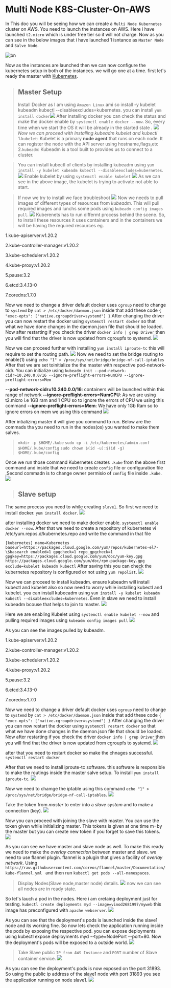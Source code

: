 # Multi Node K8S-Cluster-On-AWS
In This doc you will be seeing how we can create a `Multi Node Kubernetes` cluster on AWS. You need to launch the instances on AWS. Here i have launched `t2.micro` which is under free tier so it will not charge. Now as you can see in the below images that i have launched 1 isntance as `Master Node` and `Salve Node`.

![bn](https://github.com/Vinodhakumara/Kubernetes-Multi-Node-Cluster/blob/master/slave/Screenshot%202021-02-05%2000.10.08.png) 

Now as the instances are launched then we can now configure the kubernetes setup in both of the instances. we will go one at a time. first let's ready the master with [Kubernetes](https://kubernetes.io/).

> ## Master Setup
>Install Docker as I am using `Amazon Linux` ami so install -y kubelet kubeadm kubectl --disableexcludes=kubernetes. you can install `yum install docker`![](master/Install%20Dorcker%20on%20master.png)
After installing docker you can check the status and make the docker enable by `systemctl enable docker --now`. So, every time when we start the OS it will be already in the started state .
![](master/Enable%20Docker%20n%20start.png)
*Now we can proceed with Installing kubeadm kubelet and kubectl*
1.`kubelet`: Kubelet is a primary **node agent** that runs on each node. It can register the node with the API server using hostname,flags,etc
2.`kubeadm`: Kubeadm is a tool built to provides us to connect to a cluster.

>You can install kubectl of clients by installing kubeadm using `yum install -y kubelet kubeadm kubectl --disableexcludes=kubernetes`. ![](master/Install%20Kubesdm%2Cctl%2Clet%20etc.png)
Enable kubelet by using `systemctl enable kubelet`
![](master/Enable%20kubelet.png)
As we can see in the above image, the kubelet is trying to activate not able to start.

>If now we try to install we face troubleshoot ![](master/kubeladm%20init%20-%20Troubleshoot.png)
Now we needs to pull images of different types of resources from *kubeadm*. This will pull required images and lunchs some pods using `kubeadm config images pull`.
![](master/Pull%20config%20kube%20images.png)
Kuberenets has to run differmt process behind the scene. So, to install these resources it uses containers and in the containers we will be having the required resources eg.

1.kube-apiserver:v1.20.2

2.kube-controller-manager:v1.20.2

3.kube-scheduler:v1.20.2

4.kube-proxy:v1.20.2

5.pause:3.2

6.etcd:3.4.13-0

7.coredns:1.7.0


Now we need to change a driver default docker uses `cgroup` need to change to `systemd` by `cat > /etc/docker/daemon.json` inside that add these code `{ "exec-opts": ["native.cgroupdriver=systemd"] }`.After changing the driver you can now restart the docker using `systemctl restart docker` so that what we have done changes in the daemon.json file that should be loaded. Now after restarting if you check the driver `docker info | grep Driver` then you will find that the driver is now updated from cgroupfs to systemd. 
![](master/Change%20cgroup%20to%20systemd.png)

Now we can proceed further with installing `yum install iproute-tc` this will require to set the routing path.
![](master/Install%20IProute-tc.png)
Now we need to set the bridge routing to enable(1) using `echo "1" > /proc/sys/net/bridge/bridge-nf-call-iptables`
After that we are set toinitialize the the master with respective pod-network-cidr. You can initialize using `kubeadm init --pod-network-cidr=10.240.0.0/16 --ignore-preflight-errors=NumCPU --ignore-preflight-errors=Mem`

**--pod-network-cidr=10.240.0.0/16**: containers will be launched within this range of network
**--ignore-preflight-errors=NumCPU**: As we are using t2.micro i.e 1GB ram and 1 CPU so to ignore the errors of CPU we using this command
**--ignore-preflight-errors=Mem**: We have only 1Gb Ram so to ignore errors on mem we using this command
![](master/bridge%20iptable%20to%201%20and%20run%20kubeadm%20init.png)

After intializing master it will give you command to run. Below are the commads tha you need to run in the nodes(os) you wanted to make them salves.

>`mkdir -p $HOME/.kube`
`sudo cp -i /etc/kubernetes/admin.conf $HOME/.kube/config`
`sudo chown $(id -u):$(id -g) $HOME/.kube/config`

Once we run those command Kubernetes creates `.kube` from the above first command and inside that we need to create `config` file or configuration file ,Second commadn is to change owner permisio of `config` file inside `.kube`.
![](master/Copy%20from%20admin%20to%20kube%20config.png)

> ## Slave setup

The same process you need to while creating `slave1`. So first we need to install docker. `yum install docker`. ![](slave/slave-%20Docker%20Install.png)

after installing docker we need to make docker enable. `systemctl enable docker --now`.
After that we need to create a repository of kubernetes vi /etc/yum.repos.d/kubernetes.repo and write the command in that file

`[kubernetes] name=Kubernetes baseurl=https://packages.cloud.google.com/yum/repos/kubernetes-el7-\$basearch enabled=1 gpgcheck=1 repo_gpgcheck=1 gpgkey=https://packages.cloud.google.com/yum/doc/yum-key.gpg https://packages.cloud.google.com/yum/doc/rpm-package-key.gpg exclude=kubelet kubeadm kubectl`
After saving this you can check the kubernetes repository is configured or not using `yum repolist`.
![](slave/slave-Enable%20docker%20%2Cconfig%20yum%20kube.png)

Now we can proceed to install kubeadm. ensure kubeadm will install kubectl and kubelet also so now need to worry while installing kubectl and kubelet. you can install kubecadm using `yum install -y kubelet kubeadm kubectl --disableexcludes=kubernetes`. Even in slave we need to install kubeadm bcouse that helps to join to master.
![](slave/slave-install%20kubelet%2Cctl%2Cadm%20etc.png)

Here we are enabling Kubelet using `systemctl enable kubelet --now` and pulling required images using `kubeadm config images pull`
![](slave/slave-enable%20kubelet%20and%20pull%20image%20kubelet.png)

As you can see the images pulled by kubeadm.


1.kube-apiserver:v1.20.2

2.kube-controller-manager:v1.20.2

3.kube-scheduler:v1.20.2

4.kube-proxy:v1.20.2

5.pause:3.2

6.etcd:3.4.13-0

7.coredns:1.7.0


Now we need to change a driver default docker uses `cgroup` need to change to `systemd` by `cat > /etc/docker/daemon.json` inside that add these code `{ "exec-opts": ["native.cgroupdriver=systemd"] }`.After changing the driver you can now restart the docker using `systemctl restart docker` so that what we have done changes in the daemon.json file that should be loaded. Now after restarting if you check the driver `docker info | grep Driver` then you will find that the driver is now updated from cgroupfs to systemd. 
![](slave/slave-cgroup%20to%20systemd.png)

after that you need to restart docker so make the chnages successful. `systemctl restart docker`

After that we need to install iproute-tc software. this software is responsible to make the routings inside the master salve setup. To install `yum install iproute-tc`.
![](slave/slave-install%20iptable.png)

Now we need to chamge the iptable using this command `echo "1" > /proc/sys/net/bridge/bridge-nf-call-iptables`.
![](slave/slave-enable%20bridge%20iptable.png)

Take the token from *master* to enter into a *slave system* and to make a connection (key).
![](master/get%20token%20from%20master.png)


Now you can proceed with joining the slave with master. You can use the token given while initializing master. This tokens is given at one time m=by the master but you can create new token if you forget to save this tokens.
![](slave/slave-join%20to%20master.png)

As you can see we have master and slave node as well. To make this ready we need to make the *overlay connection* between master and slave. we need to use flannel plugin. flannel is a plugin that gives a facility of *overlay network*. Using `https://raw.githubusercontent.com/coreos/flannel/master/Documentation/kube-flannel.yml
` and then run `kubectl get pods --all-namespaces`.
>Display Nodes(Slave node,master node) details. ![](master/master-show%20nodes.png)
now we can see all nodes are in ready state.

So let's lauch a pod in the nodes. Here i am cretaing deployment just for testing. `kubectl create deployments myd --image=vinod2681997/myweb` this image has preconfigured with `apache webserver`.
![](master/master-create%20deployment.png)

As you can see that the deployment's pods is launched inside the slave1 node and its working fine. So now lets check the application running inside the pods by exposing the respective pod. you can expose deployments using kubectl expose deployments myd --type=NodePort --port=80. Now the deployment's pods will be exposed to a outside world.
![](master/master-expose%20deploy.png)

>Take Slave public `IP from AWS Instance` and `PORT` number of Slave container service. ![](master/master-take%20port%20number%20of%20slave.png)

As you can see the deployment's pods is now exposed on the port 31893. So using the public ip address of the slave1 node with port 31893 you see the application running on node slave1.
![](slave/slave-final%20output.png)
